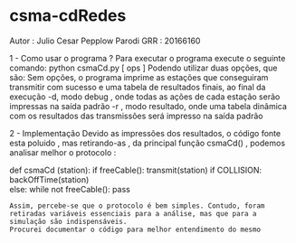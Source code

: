 # csma-cdRedes

Autor : Julio Cesar Pepplow Parodi
GRR : 20166160


1 - Como usar o programa ?
Para executar o programa execute o seguinte comando:
		python csmaCd.py [ ops ]
	Podendo utilizar duas opções, que são:
    Sem opções, o programa imprime as estações que conseguiram transmitir com sucesso e uma tabela de resultados finais, ao final da execução
		-d, modo debug , onde todas as ações de cada estação serão impressas na saída padrão
		-r , modo resultado, onde uma tabela dinâmica com os resultados das transmissões será impresso na saída padrão


2 - Implementação
	Devido as impressões dos resultados, o código fonte esta poluido , mas retirando-as , da principal função csmaCd() , podemos analisar melhor o protocolo :

def csmaCd (station):
        		if freeCable():
            		transmit(station)
           			 if COLLISION:
                			backOffTime(station)  
        			else:
            			while  not freeCable():
					pass

	Assim, percebe-se que o protocolo é bem simples. Contudo, foram retiradas variáveis essenciais para a análise, mas que para a simulação são indispensáveis.
	Procurei documentar o código para melhor entendimento do mesmo
